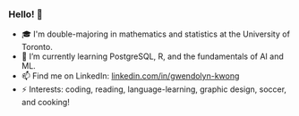 ### Hello! 👋
- 🎓 I'm double-majoring in mathematics and statistics at the University of Toronto.
- 🌱 I’m currently learning PostgreSQL, R, and the fundamentals of AI and ML.
- 📫 Find me on LinkedIn: [linkedin.com/in/gwendolyn-kwong](https://www.linkedin.com/in/gwendolyn-kwong/)
- ⚡ Interests: coding, reading, language-learning, graphic design, soccer, and cooking!
<!--
**ggykwong/ggykwong** is a ✨ _special_ ✨ repository because its `README.md` (this file) appears on your GitHub profile.

Here are some ideas to get you started:

- 🔭 I’m currently working on ...
- 🌱 I’m currently learning ...
- 👯 I’m looking to collaborate on ...
- 🤔 I’m looking for help with ...
- 💬 Ask me about ...
- 📫 How to reach me: ...
- 😄 Pronouns: ...
- ⚡ Fun fact: ...
-->
